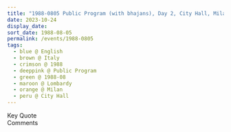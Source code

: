 ```yaml
---
title: "1988-0805 Public Program (with bhajans), Day 2, City Hall, Milan, Lombardy, Italy"
date: 2023-10-24
display_date: 
sort_date: 1988-08-05
permalink: /events/1988-0805
tags:
  - blue @ English
  - brown @ Italy
  - crimson @ 1988
  - deeppink @ Public Program
  - green @ 1988-08
  - maroon @ Lombardy
  - orange @ Milan
  - peru @ City Hall
---
```


<wave-list>
  <list-title color="green" width="75">Key Quote</list-title>
  <list-item color="BlanchedAlmond"  width="200"></list-item>
  <list-item color="Lavender"></list-item>
  <list-item color="BlanchedAlmond"></list-item>
</wave-list>

<br>

<wave-list>
  <list-title color="green" width="75">Comments</list-title>
  <list-item color="BlanchedAlmond"  width="200"></list-item>
  <list-item color="Lavender"></list-item>
  <list-item color="BlanchedAlmond"></list-item>
</wave-list>